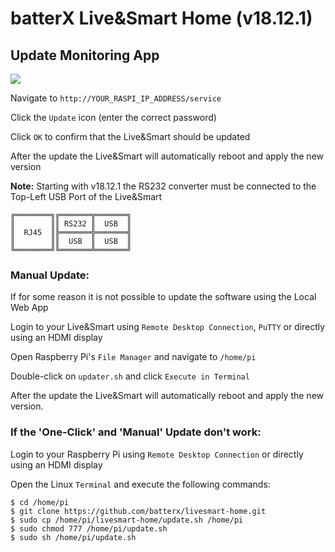 # batterX Live&Smart Home (v18.12.1)

## Update Monitoring App

![](https://raw.githubusercontent.com/batterX/LiveSmart-Home/master/images/update-gif.gif)

Navigate to `http://YOUR_RASPI_IP_ADDRESS/service`

Click the `Update` icon (enter the correct password)

Click `OK` to confirm that the Live&Smart should be updated

After the update the Live&Smart will automatically reboot and apply the new version

**Note:** Starting with v18.12.1 the RS232 converter must be connected to the Top-Left USB Port of the Live&Smart
```
╔════════╗╔═══════╦═══════╗
║        ║║ RS232 ║  USB  ║
║  RJ45  ║╠═══════╬═══════╣
║        ║║  USB  ║  USB  ║
╚════════╝╚═══════╩═══════╝
```

### Manual Update:

If for some reason it is not possible to update the software using the Local Web App

Login to your Live&Smart using `Remote Desktop Connection`, `PuTTY` or directly using an HDMI display

Open Raspberry Pi's `File Manager` and navigate to `/home/pi`

Double-click on `updater.sh` and click `Execute in Terminal`

After the update the Live&Smart will automatically reboot and apply the new version.

### If the 'One-Click' and 'Manual' Update don't work:

Login to your Raspberry Pi using `Remote Desktop Connection` or directly using an HDMI display

Open the Linux `Terminal` and execute the following commands:
```
$ cd /home/pi
$ git clone https://github.com/batterx/livesmart-home.git
$ sudo cp /home/pi/livesmart-home/update.sh /home/pi
$ sudo chmod 777 /home/pi/update.sh
$ sudo sh /home/pi/update.sh
```
